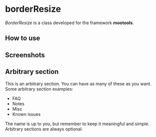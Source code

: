 borderResize
============

*BorderResize* is a class developed for the framework **mootools**.

How to use
----------

Screenshots
-----------


Arbitrary section
-----------------

This is an arbitrary section. You can have as many of these as you want.
Some arbitrary section examples:

* FAQ
* Notes
* Misc
* Known issues

The name is up to you, but remember to keep it meaningful and simple. Arbitrary sections are always optional.
